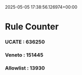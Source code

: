 2025-05-05 17:38:56.126974+00:00
# Rule Counter 
 ### UCATE : 636250

 ### Veneto : 151445

 ### Allowlist : 13930